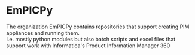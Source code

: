 # EmPICPy 
The organization EmPICPy contains repositories that support creating PIM appliances and running them.<br/>
I.e. mostly python modules but also batch scripts and excel files that support work with Informatica's Product Information Manager 360
